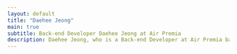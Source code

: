 ```yaml
---
layout: default
title: "Daehee Jeong"
main: true
subtitle: Back-end Developer Daehee Jeong at Air Premia
description: Daehee Jeong, who is a Back-end Developer at Air Premia based in Seoul, South Korea. | '정대희' 백엔드 개발자입니다. 에어프레미아에서 일합니다.
---
```

<div class="intro-animation">
<!-- {% include explanation.html %} -->
</div>
<!-- {% include resume.html %} -->
